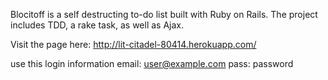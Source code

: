 Blocitoff is a self destructing to-do list built with Ruby on Rails. The project includes TDD, a rake task, as well as Ajax.

Visit the page here: http://lit-citadel-80414.herokuapp.com/

use this login information
email: user@example.com
pass: password
